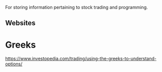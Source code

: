 For storing information pertaining to stock trading and programming.

## Websites

# Greeks
https://www.investopedia.com/trading/using-the-greeks-to-understand-options/
